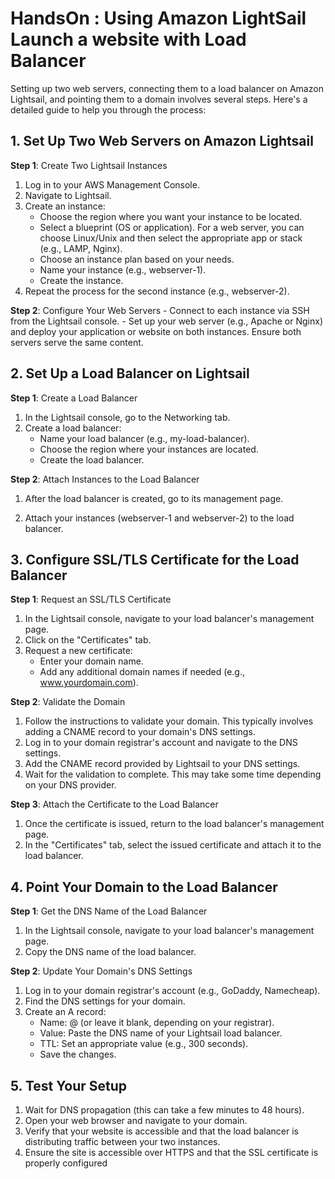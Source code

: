 # HandsOn : Using Amazon LightSail Launch a website with Load Balancer

Setting up two web servers, connecting them to a load balancer on Amazon Lightsail, and pointing them to a domain involves several steps. 
Here's a detailed guide to help you through the process:

## 1. Set Up Two Web Servers on Amazon Lightsail

**Step 1**: Create Two Lightsail Instances

1. Log in to your AWS Management Console.
2. Navigate to Lightsail.
3. Create an instance:
    - Choose the region where you want your instance to be located.
    - Select a blueprint (OS or application). For a web server, you can choose Linux/Unix and then select the appropriate app or stack (e.g., LAMP, Nginx).
    - Choose an instance plan based on your needs.
    - Name your instance (e.g., webserver-1).
    - Create the instance.
4. Repeat the process for the second instance (e.g., webserver-2).

**Step 2**: Configure Your Web Servers
    - Connect to each instance via SSH from the Lightsail console.
    - Set up your web server (e.g., Apache or Nginx) and deploy your application or website on both instances. Ensure both servers serve the same content.

## 2. Set Up a Load Balancer on Lightsail

**Step 1**: Create a Load Balancer

1. In the Lightsail console, go to the Networking tab.
2. Create a load balancer:
    - Name your load balancer (e.g., my-load-balancer).
    - Choose the region where your instances are located.
    - Create the load balancer.

**Step 2**: Attach Instances to the Load Balancer

1. After the load balancer is created, go to its management page.

2. Attach your instances (webserver-1 and webserver-2) to the load balancer.

## 3. Configure SSL/TLS Certificate for the Load Balancer

**Step 1**: Request an SSL/TLS Certificate
1. In the Lightsail console, navigate to your load balancer's management page.
2. Click on the "Certificates" tab.
3. Request a new certificate:
    - Enter your domain name.
    - Add any additional domain names if needed (e.g., www.yourdomain.com).

**Step 2**: Validate the Domain
1. Follow the instructions to validate your domain. This typically involves adding a CNAME record to your domain's DNS settings.
2. Log in to your domain registrar's account and navigate to the DNS settings.
3. Add the CNAME record provided by Lightsail to your DNS settings.
4. Wait for the validation to complete. This may take some time depending on your DNS provider.

**Step 3**: Attach the Certificate to the Load Balancer
1. Once the certificate is issued, return to the load balancer's management page.
2. In the "Certificates" tab, select the issued certificate and attach it to the load balancer.

## 4. Point Your Domain to the Load Balancer

**Step 1**: Get the DNS Name of the Load Balancer
1. In the Lightsail console, navigate to your load balancer's management page.
2. Copy the DNS name of the load balancer.

**Step 2**: Update Your Domain's DNS Settings
1. Log in to your domain registrar's account (e.g., GoDaddy, Namecheap).
2. Find the DNS settings for your domain.
3. Create an A record:
    - Name: @ (or leave it blank, depending on your registrar).
    - Value: Paste the DNS name of your Lightsail load balancer.
    - TTL: Set an appropriate value (e.g., 300 seconds).
    - Save the changes.

## 5. Test Your Setup
1. Wait for DNS propagation (this can take a few minutes to 48 hours).
2. Open your web browser and navigate to your domain.
3. Verify that your website is accessible and that the load balancer is distributing traffic between your two instances.
4. Ensure the site is accessible over HTTPS and that the SSL certificate is properly configured
